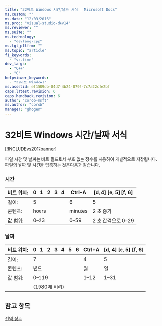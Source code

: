```yaml
---
title: "32비트 Windows 시간/날짜 서식 | Microsoft Docs"
ms.custom: ""
ms.date: "12/03/2016"
ms.prod: "visual-studio-dev14"
ms.reviewer: ""
ms.suite: ""
ms.technology: 
  - "devlang-cpp"
ms.tgt_pltfrm: ""
ms.topic: "article"
f1_keywords: 
  - "vc.time"
dev_langs: 
  - "C++"
  - "C"
helpviewer_keywords: 
  - "32비트 Windows"
ms.assetid: ef1589db-84d7-4b24-8799-7c7a22cfe2bf
caps.latest.revision: 6
caps.handback.revision: 6
author: "corob-msft"
ms.author: "corob"
manager: "ghogen"
---
```

# 32비트 Windows 시간/날짜 서식
[!INCLUDE[vs2017banner](../assembler/inline/includes/vs2017banner.md)]

파일 시간 및 날짜는 비트 필드로서 부호 없는 정수를 사용하여 개별적으로 저장됩니다.  파일의 날짜 및 시간을 압축하는 것은다음과 같습니다.  
  
### 시간  
  
|비트 위치:|0   1   2   3   4|Ctrl\+A|\[d, 4\] \[e, 5\] \[f, 6\]|  
|------------|-----------------------|-------------|--------------------------------|  
|길이:|5|6|5|  
|콘텐츠:|hours|minutes|2 초 증가|  
|값 범위:|0–23|0–59|2 초 간격으로 0–29|  
  
### 날짜  
  
|비트 위치:|0   1   2   3   4   5   6|Ctrl\+A|\[d, 4\] \[e, 5\] \[f, 6\]|  
|------------|-------------------------------|-------------|--------------------------------|  
|길이:|7|4|5|  
|콘텐츠:|년도|월|일|  
|값 범위:|0–119|1–12|1–31|  
||\(1980에 비례\)|||  
  
## 참고 항목  
 [전역 상수](../c-runtime-library/global-constants.md)